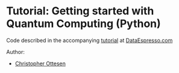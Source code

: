# Tutorial: Getting started with Quantum Computing (Python)

Code described in the accompanying [tutorial](http://dataespresso.com/en/2018/07/22/Tutorial-Generating-random-numbers-with-a-quantum-computer-Python/) at [DataEspresso.com](http://dataespresso.com/en/2018/07/22/Tutorial-Generating-random-numbers-with-a-quantum-computer-Python/)

Author:
* [Christopher Ottesen](http://dataespresso.com/Christopher-Ottesen/index.html)